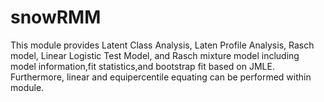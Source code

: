 # snowRMM
 This module provides Latent Class Analysis, Laten Profile Analysis, Rasch model, Linear Logistic Test Model, and Rasch mixture model including model information,fit statistics,and bootstrap fit based on JMLE. Furthermore, linear and equipercentile equating can be performed within module.
